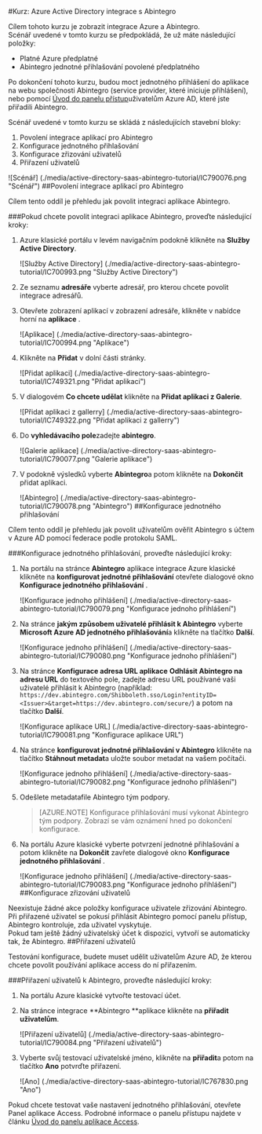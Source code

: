 <properties 
    pageTitle="Kurz: Azure Active Directory integrace s Abintegro | Microsoft Azure" 
    description="Naučte se používat Abintegro s Azure Active Directory povolit jednotné přihlašování, automatizované zřizování a další!" 
    services="active-directory" 
    authors="jeevansd"  
    documentationCenter="na" 
    manager="femila"/>
<tags 
    ms.service="active-directory" 
    ms.devlang="na" 
    ms.topic="article" 
    ms.tgt_pltfrm="na" 
    ms.workload="identity" 
    ms.date="09/29/2016" 
    ms.author="jeedes" />

#<a name="tutorial-azure-active-directory-integration-with-abintegro"></a>Kurz: Azure Active Directory integrace s Abintegro

Cílem tohoto kurzu je zobrazit integrace Azure a Abintegro.  
Scénář uvedené v tomto kurzu se předpokládá, že už máte následující položky:

-   Platné Azure předplatné
-   Abintegro jednotné přihlašování povolené předplatného

Po dokončení tohoto kurzu, budou moct jednotného přihlášení do aplikace na webu společnosti Abintegro (service provider, které iniciuje přihlášení), nebo pomocí [Úvod do panelu přístup](active-directory-saas-access-panel-introduction.md)uživatelům Azure AD, které jste přiřadili Abintegro.

Scénář uvedené v tomto kurzu se skládá z následujících stavební bloky:

1.  Povolení integrace aplikací pro Abintegro
2.  Konfigurace jednotného přihlašování
3.  Konfigurace zřizování uživatelů
4.  Přiřazení uživatelů

![Scénář] (./media/active-directory-saas-abintegro-tutorial/IC790076.png "Scénář")
##<a name="enabling-the-application-integration-for-abintegro"></a>Povolení integrace aplikací pro Abintegro

Cílem tento oddíl je přehledu jak povolit integraci aplikace Abintegro.

###<a name="to-enable-the-application-integration-for-abintegro-perform-the-following-steps"></a>Pokud chcete povolit integraci aplikace Abintegro, proveďte následující kroky:

1.  Azure klasické portálu v levém navigačním podokně klikněte na **Služby Active Directory**.

    ![Služby Active Directory] (./media/active-directory-saas-abintegro-tutorial/IC700993.png "Služby Active Directory")

2.  Ze seznamu **adresáře** vyberte adresář, pro kterou chcete povolit integrace adresářů.

3.  Otevřete zobrazení aplikací v zobrazení adresáře, klikněte v nabídce horní na **aplikace** .

    ![Aplikace] (./media/active-directory-saas-abintegro-tutorial/IC700994.png "Aplikace")

4.  Klikněte na **Přidat** v dolní části stránky.

    ![Přidat aplikaci] (./media/active-directory-saas-abintegro-tutorial/IC749321.png "Přidat aplikaci")

5.  V dialogovém **Co chcete udělat** klikněte na **Přidat aplikaci z Galerie**.

    ![Přidat aplikaci z gallerry] (./media/active-directory-saas-abintegro-tutorial/IC749322.png "Přidat aplikaci z gallerry")

6.  Do **vyhledávacího pole**zadejte **abintegro**.

    ![Galerie aplikace] (./media/active-directory-saas-abintegro-tutorial/IC790077.png "Galerie aplikace")

7.  V podokně výsledků vyberte **Abintegro**a potom klikněte na **Dokončit** přidat aplikaci.

    ![Abintegro] (./media/active-directory-saas-abintegro-tutorial/IC790078.png "Abintegro")
##<a name="configuring-single-sign-on"></a>Konfigurace jednotného přihlašování

Cílem tento oddíl je přehledu jak povolit uživatelům ověřit Abintegro s účtem v Azure AD pomocí federace podle protokolu SAML.

###<a name="to-configure-single-sign-on-perform-the-following-steps"></a>Konfigurace jednotného přihlašování, proveďte následující kroky:

1.  Na portálu na stránce **Abintegro** aplikace integrace Azure klasické klikněte na **konfigurovat jednotné přihlašování** otevřete dialogové okno **Konfigurace jednotného přihlašování** .

    ![Konfigurace jednoho přihlášení] (./media/active-directory-saas-abintegro-tutorial/IC790079.png "Konfigurace jednoho přihlášení")

2.  Na stránce **jakým způsobem uživatelé přihlásit k Abintegro** vyberte **Microsoft Azure AD jednotného přihlašování**a klikněte na tlačítko **Další**.

    ![Konfigurace jednoho přihlášení] (./media/active-directory-saas-abintegro-tutorial/IC790080.png "Konfigurace jednoho přihlášení")

3.  Na stránce **Konfigurace adresa URL aplikace** **Odhlásit Abintegro na adresu URL** do textového pole, zadejte adresu URL používané vaši uživatelé přihlásit k Abintegro (například: `https://dev.abintegro.com/Shibboleth.sso/Login?entityID=<Issuer>&target=https://dev.abintegro.com/secure/`) a potom na tlačítko **Další**.

    ![Konfigurace aplikace URL] (./media/active-directory-saas-abintegro-tutorial/IC790081.png "Konfigurace aplikace URL")

4.  Na stránce **konfigurovat jednotné přihlašování v Abintegro** klikněte na tlačítko **Stáhnout metadat**a uložte soubor metadat na vašem počítači.

    ![Konfigurace jednoho přihlášení] (./media/active-directory-saas-abintegro-tutorial/IC790082.png "Konfigurace jednoho přihlášení")

5.  Odešlete metadatafile Abintegro tým podpory.

    >[AZURE.NOTE] Konfigurace přihlašování musí vykonat Abintegro tým podpory. Zobrazí se vám oznámení hned po dokončení konfigurace.

6.  Na portálu Azure klasické vyberte potvrzení jednotné přihlašování a potom klikněte na **Dokončit** zavřete dialogové okno **Konfigurace jednotného přihlašování** .

    ![Konfigurace jednoho přihlášení] (./media/active-directory-saas-abintegro-tutorial/IC790083.png "Konfigurace jednoho přihlášení")
##<a name="configuring-user-provisioning"></a>Konfigurace zřizování uživatelů

Neexistuje žádné akce položky konfigurace uživatele zřizování Abintegro.  
Při přiřazené uživatel se pokusí přihlásit Abintegro pomocí panelu přístup, Abintegro kontroluje, zda uživatel vyskytuje.  
Pokud tam ještě žádný uživatelský účet k dispozici, vytvoří se automaticky tak, že Abintegro.
##<a name="assigning-users"></a>Přiřazení uživatelů

Testování konfigurace, budete muset udělit uživatelům Azure AD, že kterou chcete povolit používání aplikace access do ní přiřazením.

###<a name="to-assign-users-to-abintegro-perform-the-following-steps"></a>Přiřazení uživatelů k Abintegro, proveďte následující kroky:

1.  Na portálu Azure klasické vytvořte testovací účet.

2.  Na stránce integrace **Abintegro **aplikace klikněte na **přiřadit uživatelům**.

    ![Přiřazení uživatelů] (./media/active-directory-saas-abintegro-tutorial/IC790084.png "Přiřazení uživatelů")

3.  Vyberte svůj testovací uživatelské jméno, klikněte na **přiřadit**a potom na tlačítko **Ano** potvrďte přiřazení.

    ![Ano] (./media/active-directory-saas-abintegro-tutorial/IC767830.png "Ano")

Pokud chcete testovat vaše nastavení jednotného přihlašování, otevřete Panel aplikace Access. Podrobné informace o panelu přístupu najdete v článku [Úvod do panelu aplikace Access](active-directory-saas-access-panel-introduction.md).
